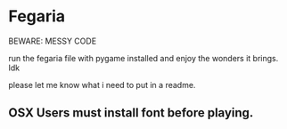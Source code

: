 # Fegaria

BEWARE: MESSY CODE

run the fegaria file with pygame installed
and enjoy the wonders it brings. Idk

please let me know what i need to put in a
readme.

## OSX Users must install font before playing.
